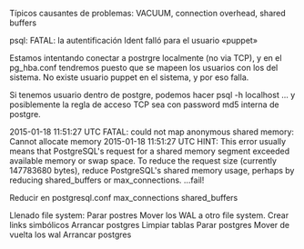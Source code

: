 Típicos causantes de problemas: VACUUM, connection overhead, shared buffers




psql: FATAL:  la autentificación Ident falló para el usuario «puppet»

Estamos intentando conectar a postrgre localmente (no via TCP), y en el pg_hba.conf tendremos puesto que se mapeen los usuarios con los del sistema.
No existe usuario puppet en el sistema, y por eso falla.

Si tenemos usuario dentro de postgre, podemos hacer psql -h localhost ... y posiblemente la regla de acceso TCP sea con password md5 interna de postgre.





2015-01-18 11:51:27 UTC FATAL:  could not map anonymous shared memory: Cannot allocate memory
2015-01-18 11:51:27 UTC HINT:  This error usually means that PostgreSQL's request for a shared memory segment exceeded available memory or swap space. To reduce the request size (currently 147783680 bytes), reduce PostgreSQL's shared memory usage, perhaps by reducing shared_buffers or max_connections.
   ...fail!

Reducir en postgresql.conf
max_connections
shared_buffers





Llenado file system:
Parar postres
Mover los WAL a otro file system.
Crear links simbólicos
Arrancar postgres
Limpiar tablas
Parar postgres
Mover de vuelta los wal
Arrancar postgres


